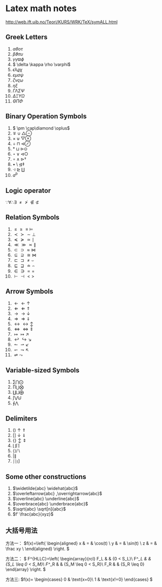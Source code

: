 # Latex math notes

http://web.ift.uib.no/Teori/KURS/WRK/TeX/symALL.html

## Greek Letters

1. $\alpha  \theta  o  \tau$
2. $\beta   \vartheta   \pi  \upsilon$
3. $\gamma  \gamma      \varpi  \phi$
4. $ \delta \kappa    \rho  \varphi$
5. $\epsilon  \lambda  \varrho  \chi$
6. $\varepsilon   \mu  \sigma  \psi$
7. $\zeta   \nu \varsigma \omega$
8. $\eta \xi$
9. $\Gamma \Lambda \Sigma \Psi$
10. $\Delta  \Xi  \Upsilon  \Omega$
11. $\Theta    \Pi   \Phi$

## Binary Operation Symbols

1. $ \pm \cap\diamond  \oplus$
2. $\mp\cup\bigtriangleup \ominus$
3. $\times \uplus \bigtriangledown \otimes$
4. $\div \sqcap \triangleleft \oslash$
5. $\ast \sqcup \triangleright \odot$
6. $\star \vee \lhd \bigcirc$
7. $\circ \wedge \rhd \dagger$
8. $\bullet \setminus \unlhd \ddagger$
9. $\cdot \wr  \unrhd \amalg$
10. $a^b$

## Logic operator

$\because \forall \therefore \exists$
$\not= \not> \notin \not\subset$

## Relation Symbols

1. $\leq \geq \equiv \models$
2. $\prec \succ \sim \perp$
3. $\preceq \succeq \simeq \mid$
4. $\ll \gg \asymp \parallel$
5. $\subset \supset \approx \bowtie$
6. $\subseteq \supseteq \cong \Join$
7. $\sqsubset \sqsupset \neq \smile$
8. $\sqsubseteq \sqsupseteq \doteq \frown$
9. $\in \ni \propto =$
10. $\vdash \dashv < >$

## Arrow Symbols

1. $\leftarrow \longleftarrow \uparrow$
2. $\Leftarrow \Longleftarrow \Uparrow$
3. $\rightarrow \longrightarrow \downarrow$
4. $\Rightarrow \Longrightarrow \Downarrow$
5. $\leftrightarrow \longleftrightarrow \updownarrow$
6. $\Leftrightarrow \Longleftrightarrow \Updownarrow$
7. $\mapsto \longmapsto \nearrow$
8. $\hookleftarrow \hookrightarrow \searrow$
9. $\leftharpoonup \rightharpoonup \swarrow$
10. $\leftharpoondown \rightharpoondown \nwarrow$
11. $\rightleftharpoons \leadsto$

## Variable-sized Symbols

1. $\sum \bigcap \bigodot$ 
2. $\prod \bigcup \bigotimes$  
3. $\coprod \bigsqcup \bigoplus$  
4. $\int \bigvee \biguplus$  
5. $\oint \bigwedge$

## Delimiters

1. $( ) \uparrow \Uparrow$
2. $[ ] \downarrow \Downarrow$
3. $\{ \} \updownarrow \Updownarrow$
4. $\lfloor \rfloor \lceil \rceil$
5. $\langle \rangle / \backslash$
6. $| \|$
7. $\lmoustache \rmoustache \lgroup \rgroup$

## Some other constructions

1. $\widetilde{abc} \widehat{abc}$
2. $\overleftarrow{abc} ,\overrightarrow{abc}$
3. $\overline{abc} \underline{abc}$
4. $\overbrace{abc} \underbrace{abc}$
5. $\sqrt{abc} \sqrt[n]{abc}$
6. $f' \frac{abc}{xyz}$

## 大括号用法

方法一： $f(x)=\left\{
\begin{aligned}
x & = & \cos(t) \\
y & = & \sin(t) \\
z & = & \frac xy \\
\end{aligned}
\right.
$

方法二： $ F^{HLLC}=\left\{
\begin{array}{rcl}
F_L       &  & {0      <      S_L}\\
F^*_L     &  & {S_L \leq 0 < S_M}\\
F^*_R     &  & {S_M \leq 0 < S_R}\\
F_R       &  & {S_R \leq 0}
\end{array} \right.
$

方法三: $f(x)=
\begin{cases}
0 & \text{x=0}\\
1 & \text{x!=0}
\end{cases}
$